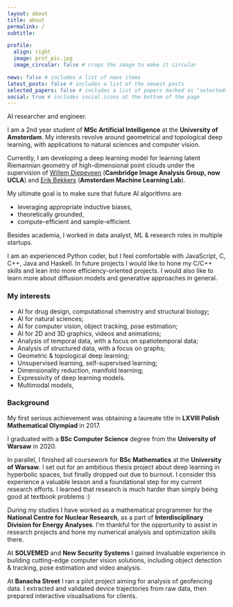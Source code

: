 ```yaml
---
layout: about
title: about
permalink: /
subtitle:

profile:
  align: right
  image: prof_pic.jpg
  image_circular: false # crops the image to make it circular

news: false # includes a list of news items
latest_posts: false # includes a list of the newest posts
selected_papers: false # includes a list of papers marked as "selected={true}"
social: true # includes social icons at the bottom of the page
---
```


AI researcher and engineer.

I am a 2nd year student of **MSc Artificial Intelligence** at the **University of Amsterdam**. My interests revolve around geometrical and topological deep learning, with applications to natural sciences and computer vision.

Currently, I am developing a deep learning model for learning latent Riemannian geometry of high-dimensional point clouds under the supervision of [Willem Diepeveen](https://www.maths.cam.ac.uk/person/wd292) (**Cambridge Image Analysis Group, now UCLA**) and [Erik Bekkers](https://ebekkers.github.io/) (**Amsterdam Machine Learning Lab**).

My ultimate goal is to make sure that future AI algorithms are

- leveraging appropriate inductive biases,
- theoretically grounded,
- compute-efficient and sample-efficient.

Besides academia, I worked in data analyst, ML & research roles in multiple startups.

I am an experienced Python coder, but I feel comfortable with JavaScript, C, C++, Java and Haskell. In future projects I would like to hone my C/C++ skills and lean into more efficiency-oriented projects. I would also like to learn more about diffusion models and generative approaches in general.

### My interests

- AI for drug design, computational chemistry and structural biology;
- AI for natural sciences;
- AI for computer vision, object tracking, pose estimation;
- AI for 2D and 3D graphics, videos and animations;
- Analysis of temporal data, with a focus on spatiotemporal data;
- Analysis of structured data, with a focus on graphs;
- Geometric & topological deep learning;
- Unsupervised learning, self-supervised learning;
- Dimensionality reduction, manifold learning;
- Expressivity of deep learning models.
- Multimodal models,

### Background

My first serious achievement was obtaining a laureate title in **LXVIII Polish Mathematical Olympiad** in 2017.

I graduated with a **BSc Computer Science** degree from the **University of Warsaw** in 2020.

In parallel, I finished all coursework for **BSc Mathematics** at the **University of Warsaw**. I set out for an ambitious thesis project about deep learning in hyperbolic spaces, but finally dropped out due to burnout. I consider this experience a valuable lesson and a foundational step for my current research efforts. I learned that research is much harder than simply being good at textbook problems :)

During my studies I have worked as a mathematical programmer for the **National Centre for Nuclear Research**, as a part of **Interdisciplinary Division for Energy Analyses**. I'm thankful for the opportunity to assist in research projects and hone my numerical analysis and optimization skills there.

At **SOLVEMED** and **New Security Systems** I gained invaluable experience in building cutting-edge computer vision solutions, including object detection & tracking, pose estimation and video analysis.

At **Banacha Street** I ran a pilot project aiming for analysis of geofencing data. I extracted and validated device trajectories from raw data, then prepared interactive visualisations for clients.
